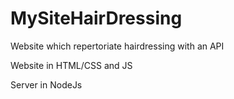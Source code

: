 # MySiteHairDressing
Website which repertoriate hairdressing with an API

Website in HTML/CSS and JS

Server in NodeJs

